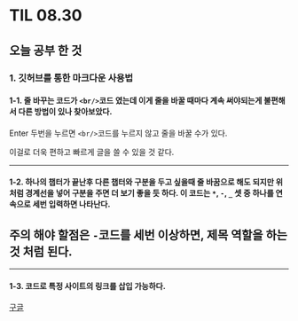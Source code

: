 # TIL 08.30
## 오늘 공부 한 것
### 1. 깃허브를 통한 마크다운 사용법
#### 1-1. 줄 바꾸는 코드가 `<br/>`코드 였는데 이게 줄을 바꿀 때마다 계속 써야되는게 불편해서 다른 방법이 있나 찾아보았다.
Enter 두번을 누르면 `<br/>`코드를 누르지 않고 줄을 바꿀 수가 있다.

이걸로 더욱 편하고 빠르게 글을 쓸 수 있을 것 같다.
___
#### 1-2. 하나의 챕터가 끝난후 다른 챕터와 구분을 두고 싶을때 줄 바꿈으로 해도 되지만 위 처럼 경계선을 넣어 구분을 주면 더 보기 좋을 듯 하다. 이 코드는 `*`, `-`, `_` 셋 중 하나를 연속으로 세번 입력하면 나타난다. 

주의 해야 할점은 `-`코드를 세번 이상하면, 제목 역할을 하는 것 처럼 된다.
---
***
#### 1-3. 코드로 특정 사이트의 링크를 삽입 가능하다.

[구글](https://www.google.com)


